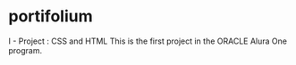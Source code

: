 # portifolium
I - Project : CSS and HTML
This is the first project in the ORACLE Alura One program.
